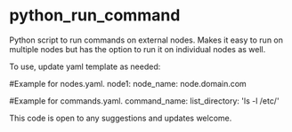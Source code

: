 # python_run_command

Python script to run commands on external nodes. Makes it easy to run on multiple nodes but has the option to run it on individual nodes as well.

To use, update yaml template as needed:

#Example for nodes.yaml. 
node1: 
  node_name: node.domain.com

#Example for commands.yaml. 
command_name: 
  list_directory: 'ls -l /etc/'

This code is open to any suggestions and updates welcome.
